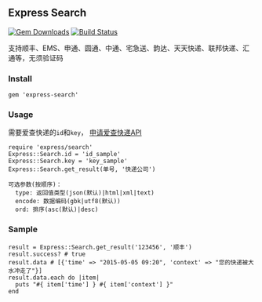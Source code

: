 ## Express Search
[![Gem Downloads](http://img.shields.io/gem/dt/express-search.svg)](https://rubygems.org/gems/express-search)
[![Build Status](https://travis-ci.org/chilwar/express-search.svg?branch=master)](http://travis-ci.org/chilwar/express-search)

支持顺丰、EMS、申通、圆通、中通、宅急送、韵达、天天快递、联邦快递、汇通等，无须验证码

### Install

    gem 'express-search'

### Usage

需要爱查快递的`id`和`key`， [申请爱查快递API](http://www.ickd.cn/api/reg.html)

    require 'express/search'
    Express::Search.id = 'id_sample'
    Express::Search.key = 'key_sample'
    Express::Search.get_result(单号, '快递公司')
    
    可选参数(按顺序)：
      type: 返回值类型(json(默认)|html|xml|text)
      encode: 数据编码(gbk|utf8(默认))
      ord: 排序(asc(默认)|desc)

### Sample

    result = Express::Search.get_result('123456', '顺丰')
    result.success? # true
    result.data # [{'time' => "2015-05-05 09:20", 'context' => "您的快递被大水冲走了"}]
    result.data.each do |item|
      puts "#{ item['time'] } #{ item['context'] }"
    end

